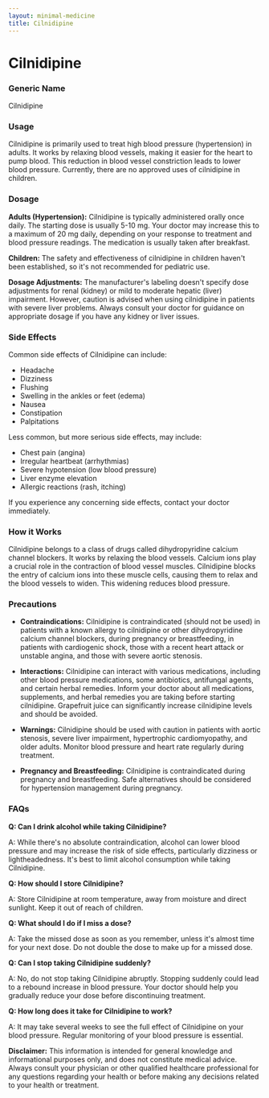 ```yaml
---
layout: minimal-medicine
title: Cilnidipine
---
```


# Cilnidipine
### Generic Name
Cilnidipine

### Usage

Cilnidipine is primarily used to treat high blood pressure (hypertension) in adults.  It works by relaxing blood vessels, making it easier for the heart to pump blood. This reduction in blood vessel constriction leads to lower blood pressure.  Currently, there are no approved uses of cilnidipine in children.

### Dosage

**Adults (Hypertension):** Cilnidipine is typically administered orally once daily.  The starting dose is usually 5-10 mg.  Your doctor may increase this to a maximum of 20 mg daily, depending on your response to treatment and blood pressure readings.  The medication is usually taken after breakfast.

**Children:** The safety and effectiveness of cilnidipine in children haven't been established, so it's not recommended for pediatric use.


**Dosage Adjustments:**  The manufacturer's labeling doesn't specify dose adjustments for renal (kidney) or mild to moderate hepatic (liver) impairment. However, caution is advised when using cilnidipine in patients with severe liver problems.  Always consult your doctor for guidance on appropriate dosage if you have any kidney or liver issues.

### Side Effects

Common side effects of Cilnidipine can include:

* Headache
* Dizziness
* Flushing
* Swelling in the ankles or feet (edema)
* Nausea
* Constipation
* Palpitations

Less common, but more serious side effects, may include:

* Chest pain (angina)
* Irregular heartbeat (arrhythmias)
* Severe hypotension (low blood pressure)
* Liver enzyme elevation
* Allergic reactions (rash, itching)


If you experience any concerning side effects, contact your doctor immediately.


### How it Works

Cilnidipine belongs to a class of drugs called dihydropyridine calcium channel blockers. It works by relaxing the blood vessels.  Calcium ions play a crucial role in the contraction of blood vessel muscles. Cilnidipine blocks the entry of calcium ions into these muscle cells, causing them to relax and the blood vessels to widen. This widening reduces blood pressure.

### Precautions

* **Contraindications:** Cilnidipine is contraindicated (should not be used) in patients with a known allergy to cilnidipine or other dihydropyridine calcium channel blockers, during pregnancy or breastfeeding, in patients with cardiogenic shock, those with a recent heart attack or unstable angina, and those with severe aortic stenosis.

* **Interactions:** Cilnidipine can interact with various medications, including other blood pressure medications, some antibiotics, antifungal agents, and certain herbal remedies.  Inform your doctor about all medications, supplements, and herbal remedies you are taking before starting cilnidipine.  Grapefruit juice can significantly increase cilnidipine levels and should be avoided.

* **Warnings:**  Cilnidipine should be used with caution in patients with aortic stenosis, severe liver impairment, hypertrophic cardiomyopathy, and older adults.  Monitor blood pressure and heart rate regularly during treatment.

* **Pregnancy and Breastfeeding:** Cilnidipine is contraindicated during pregnancy and breastfeeding.  Safe alternatives should be considered for hypertension management during pregnancy.


### FAQs

**Q: Can I drink alcohol while taking Cilnidipine?**

A:  While there's no absolute contraindication, alcohol can lower blood pressure and may increase the risk of side effects, particularly dizziness or lightheadedness.  It's best to limit alcohol consumption while taking Cilnidipine.

**Q: How should I store Cilnidipine?**

A: Store Cilnidipine at room temperature, away from moisture and direct sunlight.  Keep it out of reach of children.

**Q: What should I do if I miss a dose?**

A: Take the missed dose as soon as you remember, unless it's almost time for your next dose.  Do not double the dose to make up for a missed dose.

**Q: Can I stop taking Cilnidipine suddenly?**

A:  No, do not stop taking Cilnidipine abruptly.  Stopping suddenly could lead to a rebound increase in blood pressure. Your doctor should help you gradually reduce your dose before discontinuing treatment.

**Q: How long does it take for Cilnidipine to work?**

A: It may take several weeks to see the full effect of Cilnidipine on your blood pressure.  Regular monitoring of your blood pressure is essential.

**Disclaimer:** This information is intended for general knowledge and informational purposes only, and does not constitute medical advice.  Always consult your physician or other qualified healthcare professional for any questions regarding your health or before making any decisions related to your health or treatment.
